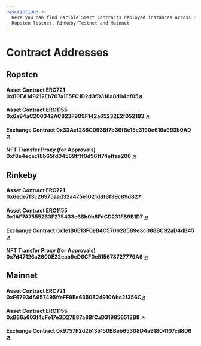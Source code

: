 ```yaml
---
description: >-
  Here you can find Rarible Smart Contracts deployed instances across Ethereum
  Ropsten Testnet, Rinkeby Testnet and Mainnet
---
```


# Contract Addresses

## Ropsten

#### Asset Contract ERC721    0xB0EA149212Eb707a1E5FC1D2d3fD318a8d94cf05[↗](https://ropsten.etherscan.io/address/0xB0EA149212Eb707a1E5FC1D2d3fD318a8d94cf05) 

#### Asset Contract ERC1155    0x6a94aC200342AC823F909F142a65232E2f052183 [↗](https://ropsten.etherscan.io/address/0x6a94aC200342AC823F909F142a65232E2f052183) 

#### Exchange Contract    0x33Aef288C093Bf7b36fBe15c3190e616a993b0AD [↗](https://ropsten.etherscan.io/address/0x33Aef288C093Bf7b36fBe15c3190e616a993b0AD) 

#### NFT Transfer Proxy (for Approvals) 0xf8e4ecac18b65fd04569ff1f0d561f74effaa206 [↗](https://ropsten.etherscan.io/address/0xf8e4ecac18b65fd04569ff1f0d561f74effaa206) 

## Rinkeby

#### Asset Contract ERC721    0x6ede7f3c26975aad32a475e1021d8f6f39c89d82[↗](https://rinkeby.etherscan.io/address/0x6ede7f3c26975aad32a475e1021d8f6f39c89d82) 

#### Asset Contract ERC1155    0x1AF7A7555263F275433c6Bb0b8FdCD231F89B1D7 [↗](https://rinkeby.etherscan.io/address/0x1AF7A7555263F275433c6Bb0b8FdCD231F89B1D7) 

#### Exchange Contract    0x1e1B6E13F0eB4C570628589e3c088BC92aD4dB45 [↗](https://rinkeby.etherscan.io/address/0x1e1B6E13F0eB4C570628589e3c088BC92aD4dB45) 

#### NFT Transfer Proxy (for Approvals) 0x7d47126a2600E22eab9eD6CF0e515678727779A6 [↗](https://rinkeby.etherscan.io/address/0x7d47126a2600E22eab9eD6CF0e515678727779A6) 

## Mainnet

#### Asset Contract ERC721    0xF6793dA657495ffeFF9Ee6350824910Abc21356C[↗](https://etherscan.io/address/0xF6793dA657495ffeFF9Ee6350824910Abc21356C) 

#### Asset Contract ERC1155    0xB66a603f4cFe17e3D27B87a8BfCaD319856518B8 [↗](https://etherscan.io/address/0xB66a603f4cFe17e3D27B87a8BfCaD319856518B8) 

#### Exchange Contract    0x9757F2d2b135150BBeb65308D4a91804107cd8D6 [↗](https://etherscan.io/address/0x9757F2d2b135150BBeb65308D4a91804107cd8D6)

